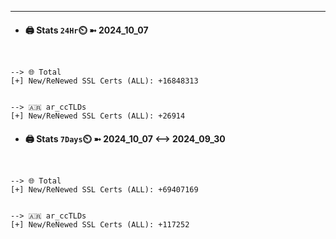 

---
- #### 🖨️ **Stats** `24Hr`⏲️ ➼ 2024_10_07
```console


--> 🌐 Total
[+] New/ReNewed SSL Certs (ALL): +16848313


--> 🇦🇷 ar_ccTLDs
[+] New/ReNewed SSL Certs (ALL): +26914

```

- #### 🖨️ **Stats** `7Days`⏲️ ➼ 2024_10_07 <--> 2024_09_30
```console


--> 🌐 Total
[+] New/ReNewed SSL Certs (ALL): +69407169


--> 🇦🇷 ar_ccTLDs
[+] New/ReNewed SSL Certs (ALL): +117252

```

